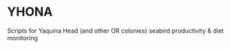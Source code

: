 # YHONA
Scripts for Yaquina Head (and other OR colonies) seabird productivity &amp; diet monitoring

